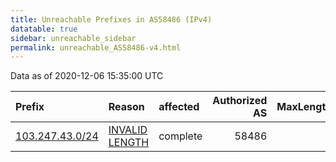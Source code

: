 ```yaml
---
title: Unreachable Prefixes in AS58486 (IPv4)
datatable: true
sidebar: unreachable_sidebar
permalink: unreachable_AS58486-v4.html
---
```


Data as of 2020-12-06 15:35:00 UTC


<div class="datatable-begin"></div>

| Prefix                                                   | Reason                                                                                                    | affected   |   Authorized AS |   MaxLength | Anchor                                       |   unreachable /24s |
|:---------------------------------------------------------|:----------------------------------------------------------------------------------------------------------|:-----------|----------------:|------------:|:---------------------------------------------|-------------------:|
| [103.247.43.0/24](https://stat.ripe.net/103.247.43.0/24) | [INVALID LENGTH](https://rpki-validator.ripe.net/announcement-preview?asn=AS58486&prefix=103.247.43.0/24) | complete   |           58486 |           0 | [APNIC](unreachable_APNIC_RPKI_Root-v4.html) |                  1 |

<div class="datatable-end"></div>